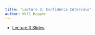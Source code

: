 ```yaml
---
title: 'Lecture 3: Confidence Intervals'
author: Will Hopper
---
```


* [Lecture 3 Slides]({{site.baseurl}}/lectures/Data_Types_and_Manipulation/Data-Types-and-Manipulation.html) 
